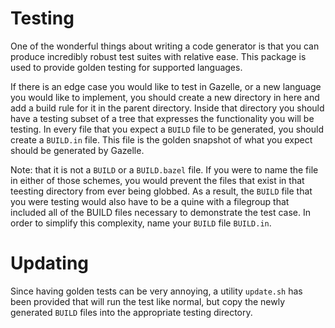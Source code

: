 # Testing

One of the wonderful things about writing a code generator is that you can
produce incredibly robust test suites with relative ease. This package is
used to provide golden testing for supported languages.

If there is an edge case you would like to test in Gazelle, or a new language
you would like to implement, you should create a new directory in here and add
a build rule for it in the parent directory. Inside that directory you should
have a testing subset of a tree that expresses the functionality you will be
testing. In every file that you expect a `BUILD` file to be generated, you
should create a `BUILD.in` file. This file is the golden snapshot of what you
expect should be generated by Gazelle.

Note: that it is not a `BUILD` or a `BUILD.bazel` file. If you were to name the
file in either of those schemes, you would prevent the files that exist in that
teesting directory from ever being globbed. As a result, the `BUILD` file that
you were testing would also have to be a quine with a filegroup that included
all of the BUILD files necessary to demonstrate the test case. In order to
simplify this complexity, name your `BUILD` file `BUILD.in`.

# Updating

Since having golden tests can be very annoying, a utility `update.sh` has been
provided that will run the test like normal, but copy the newly generated
`BUILD` files into the appropriate testing directory.
